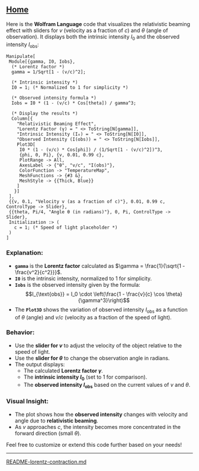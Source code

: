 [Home](https://t2m.io/VwvDcuw)
---

Here is the **Wolfram Language** code that visualizes the relativistic beaming effect with sliders for $v$ (velocity as a fraction of $c$) and $\theta$ (angle of observation). It displays both the intrinsic intensity $I_0$ and the observed intensity $I_{\text{obs}}$:

```wolfram
Manipulate[
 Module[{gamma, I0, Iobs},
  (* Lorentz factor *)
  gamma = 1/Sqrt[1 - (v/c)^2];
  
  (* Intrinsic intensity *)
  I0 = 1; (* Normalized to 1 for simplicity *)
  
  (* Observed intensity formula *)
  Iobs = I0 * (1 - (v/c) * Cos[theta]) / gamma^3;
  
  (* Display the results *)
  Column[{
    "Relativistic Beaming Effect",
    "Lorentz Factor (γ) = " <> ToString[N[gamma]],
    "Intrinsic Intensity (I₀) = " <> ToString[N[I0]],
    "Observed Intensity (I(obs)) = " <> ToString[N[Iobs]],
    Plot3D[
     I0 * (1 - (v/c) * Cos[phi]) / (1/Sqrt[1 - (v/c)^2])^3, 
     {phi, 0, Pi}, {v, 0.01, 0.99 c},
     PlotRange -> All,
     AxesLabel -> {"θ", "v/c", "I(obs)"},
     ColorFunction -> "TemperatureMap",
     MeshFunctions -> {#3 &},
     MeshStyle -> {{Thick, Blue}}
    ]
   }]
 ],
 {{v, 0.1, "Velocity v (as a fraction of c)"}, 0.01, 0.99 c, ControlType -> Slider},
 {{theta, Pi/4, "Angle θ (in radians)"}, 0, Pi, ControlType -> Slider},
 Initialization :> (
   c = 1; (* Speed of light placeholder *)
 )
]
```

### Explanation:
- **`gamma`** is the **Lorentz factor** calculated as $\gamma = \frac{1}{\sqrt{1 - \frac{v^2}{c^2}}}$.
- **`I0`** is the intrinsic intensity, normalized to 1 for simplicity.
- **`Iobs`** is the observed intensity given by the formula:
  $$I_{\text{obs}} = I_0 \cdot \left(\frac{1 - \frac{v}{c} \cos \theta}{\gamma^3}\right)$$
- The **`Plot3D`** shows the variation of observed intensity $I_{\text{obs}}$ as a function of $\theta$ (angle) and $v/c$ (velocity as a fraction of the speed of light).

### Behavior:
- Use the **slider for $v$** to adjust the velocity of the object relative to the speed of light.
- Use the **slider for $\theta$** to change the observation angle in radians.
- The output displays:
  - The calculated **Lorentz factor $\gamma$**.
  - The **intrinsic intensity $I_0$** (set to 1 for comparison).
  - The **observed intensity $I_{\text{obs}}$** based on the current values of $v$ and $\theta$.

### Visual Insight:
- The plot shows how the **observed intensity** changes with velocity and angle due to **relativistic beaming**.
- As $v$ approaches $c$, the intensity becomes more concentrated in the forward direction (small $\theta$).

Feel free to customize or extend this code further based on your needs!


---

[README-lorentz-contraction.md](https://t2m.io/eALrAKC)
